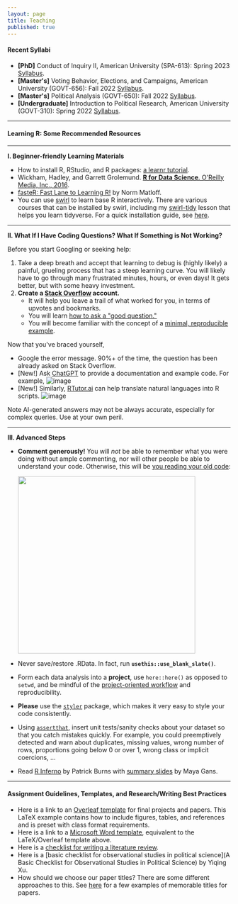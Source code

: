 ```yaml
---
layout: page
title: Teaching
published: true
---
```


#### Recent Syllabi

- **[PhD]** Conduct of Inquiry II, American University (SPA-613): Spring 2023 [Syllabus](https://www.dropbox.com/s/eqflaak7skh12hh/kim-spa-613-syllabus.pdf?raw=1).
- **[Master's]** Voting Behavior, Elections, and Campaigns, American University (GOVT-656): Fall 2022 [Syllabus](https://www.dropbox.com/s/pvpvovk2qc83866/kim-govt656-001-syllabus.pdf?raw=1).
- **[Master's]** Political Analysis (GOVT-650): Fall 2022 [Syllabus](https://www.dropbox.com/s/lcrjr79n4llw4hs/kim-govt650-004-syllabus.pdf?raw=1).
- **[Undergraduate]** Introduction to Political Research, American University (GOVT-310): Spring 2022 [Syllabus](https://www.dropbox.com/s/9ykui4nj9vmu7ca/kim-govt310-002-syllabus.pdf?raw=1).

-----------------------------------------------------------

#### Learning R: Some Recommended Resources

-----------------------------------------------------------

**I. Beginner-friendly Learning Materials**

* How to install R, RStudio, and R packages: [a learnr tutorial](https://learnr-examples.shinyapps.io/ex-setup-r/#section-install-r).
* Wickham, Hadley, and Garrett Grolemund. [**R for Data Science**. O'Reilly Media, Inc., 2016](https://r4ds.had.co.nz/).
* [fasteR: Fast Lane to Learning R!](https://github.com/matloff/fasteR#overview) by Norm Matloff.
* You can use [swirl](https://swirlstats.com/) to learn base R interactively. There are various courses that can be installed by swirl, including my [swirl-tidy](https://github.com/sysilviakim/swirl-tidy) lesson that helps you learn tidyverse. For a quick installation guide, see [here](https://gist.github.com/sysilviakim/03f266e4c542f0aade858df4dd629b82).

-----------------------------------------------------------

**II. What If I Have Coding Questions? What If Something is Not Working?**

Before you start Googling or seeking help:

1. Take a deep breath and accept that learning to debug is (highly likely) a painful, grueling process that has a steep learning curve. You will likely have to go through many frustrated minutes, hours, or even days! It gets better, but with some heavy investment.
2. **Create a [Stack Overflow](https://stackoverflow.com) account.**
   * It will help you leave a trail of what worked for you, in terms of upvotes and bookmarks. 
   * You will learn [how to ask a "good question."](https://stackoverflow.com/help/how-to-ask)
   * You will become familiar with the concept of a [minimal, reproducible example](https://stackoverflow.com/help/minimal-reproducible-example).

Now that you've braced yourself, 
* Google the error message. 90%+ of the time, the question has been already asked on Stack Overflow.
* [New!] Ask [ChatGPT](https://chat.openai.com/chat) to provide a documentation and example code. For example,
    ![image](https://user-images.githubusercontent.com/20317183/218231610-7ceebceb-b033-4ca9-85de-3c76edc0bec6.png)
* [New!] Similarly, [RTutor.ai](http://rtutor.ai) can help translate natural languages into R scripts. 
    ![image](https://user-images.githubusercontent.com/20317183/218231797-973b569d-f56a-4dcf-bfaf-a9379dc00f2c.png) 

Note AI-generated answers may not be always accurate, especially for complex queries. Use at your own peril.

-----------------------------------------------------------

**III. Advanced Steps**

* **Comment generously!** You will *not* be able to remember what you were doing without ample commenting, nor will other people be able to understand your code. Otherwise, this will be [you reading your old code](https://twitter.com/KhoaVuUmn/status/1381461483855302656?s=20):

    <img src="https://user-images.githubusercontent.com/20317183/218233173-44d5457e-ad57-44db-a7cc-4b5508df8312.png" width="400">
* Never save/restore .RData. In fact, run **`usethis::use_blank_slate()`**. 
* Form each data analysis into a **project**, use `here::here()` as opposed to `setwd`, and be mindful of the [project-oriented workflow](https://www.tidyverse.org/blog/2017/12/workflow-vs-script/) and reproducibility.
* **Please** use the [`styler`](https://github.com/r-lib/styler) package, which makes it very easy to style your code consistently. 
* Using [`assertthat`](https://github.com/hadley/assertthat), insert unit tests/sanity checks about your dataset so that you catch mistakes quickly. For example, you could preemptively detected and warn about duplicates, missing values, wrong number of rows, proportions going below 0 or over 1, wrong class or implicit coercions, ...
* Read [R Inferno](https://www.burns-stat.com/pages/Tutor/R_inferno.pdf) by Patrick Burns with [summary slides](https://infernotes.netlify.app/#1) by Maya Gans.

-----------------------------------------------------------

#### Assignment Guidelines, Templates, and Research/Writing Best Practices

* Here is a link to an [Overleaf template](https://www.overleaf.com/read/mbzvbbjswfbw) for final projects and papers. This LaTeX example contains how to include figures, tables, and references and is preset with class format requirements. 
* Here is a link to a [Microsoft Word template](https://www.dropbox.com/scl/fi/4une8k0qs7hlcsayfnnvx?raw=1&rlkey=3c60hx7imln9y4x5uvwj4j658), equivalent to the LaTeX/Overleaf template above.
* Here is a [checklist for writing a literature review](https://www.dropbox.com/s/nol8hc9unx6sr8f/lit-review-checklist.pdf?raw=1).
* Here is a [basic checklist for observational studies in political science](A Basic Checklist for Observational Studies in Political Science) by Yiqing Xu. 
* How should we choose our paper titles? There are some different approaches to this. See [here](https://sysilviakim.com/2023-02-24-fun-paper-titles-in-social-sciences/) for a few examples of memorable titles for papers.
